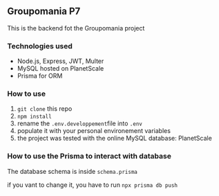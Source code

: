 ## Groupomania P7

This is the backend fot the Groupomania project

### Technologies used

- Node.js, Express, JWT, Multer
- MySQL hosted on PlanetScale
- Prisma for ORM

### How to use

1. `git clone` this repo
2. `npm install`
3. rename the `.env.developpement`file into `.env`
4. populate it with your personal environement variables
5. the project was tested with the online MySQL database: PlanetScale

### How to use the Prisma to interact with database

The database schema is inside `schema.prisma`

if you vant to change it, you have to run `npx prisma db push`